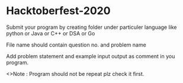 # Hacktoberfest-2020

Submit your program by creating folder under particuler language like python or Java or C++ or DSA or Go 

File name should contain question no. and problem name

Add problem statement and example input output as comment in you program.

<>Note : Program should not be repeat plz check it first.
